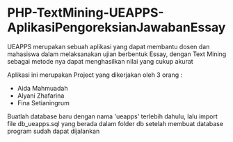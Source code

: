 # PHP-TextMining-UEAPPS-AplikasiPengoreksianJawabanEssay
UEAPPS merupakan sebuah aplikasi yang dapat membantu dosen dan mahasiswa dalam melaksanakan ujian berbentuk Essay, dengan Text Mining sebagai metode nya dapat menghasilkan nilai yang cukup akurat

Aplikasi ini merupakan Project yang dikerjakan oleh 3 orang :
- Aida Mahmuadah
- Alyani Zhafarina
- Fina Setianingrum

Buatlah database baru dengan nama 'ueapps' terlebih dahulu, lalu import file db_ueapps.sql yang berada dalam folder db
setelah membuat database program sudah dapat dijalankan
